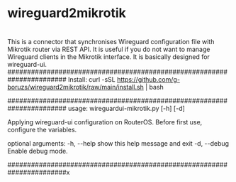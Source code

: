 #
# wireguard2mikrotik
#
This is a connector that synchronises Wireguard configuration file with Mikrotik router via REST API. It is useful if you do not want to manage Wireguard clients in the Mikrotik interface. It is basically designed for wireguard-ui.
#######################################################################
Install:
curl -sSL https://github.com/g-boruzs/wireguard2mikrotik/raw/main/install.sh | bash

#######################################################################
usage: wireguardui-mikrotik.py [-h] [-d]

Applying wireguard-ui configuration on RouterOS.
Before first use, configure the variables.

optional arguments:
  -h, --help   show this help message and exit
  -d, --debug  Enable debug mode.

#######################################################################x
